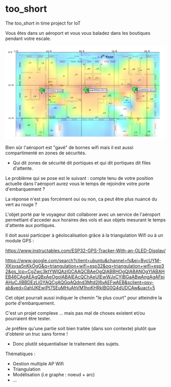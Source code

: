 # too_short
The too_short in time project for IoT

Vous êtes dans un aéroport et vous vous baladez dans les boutiques pendant votre escale.

![Airport](geoloc.png)

Bien sûr l'aéroport est "gavé" de bornes wifi mais il est aussi compartimenté en zones
de sécurités. 

* Qui dit zones de sécurité dit portiques et qui dit portiques dit files d'attente.

Le problème qui se pose est le suivant : compte tenu de votre position actuelle dans l'aéroport
aurez vous le temps de rejoindre votre porte d'embarquement ?

La réponse n'est pas forcément oui ou non, ca peut être plus nuancé du vert au rouge ?

L'objet porté par le voyageur doit collaborer avec un service de l'aéroport permettant d'acceder 
aux horaires des vols et aux objets mesurant le temps d'attente aux
portiques.

Il doit aussi participer à géolocalisation grâce à la triangulation
Wifi ou à un module GPS :

https://www.instructables.com/ESP32-GPS-Tracker-With-an-OLED-Display/

https://www.google.com/search?client=ubuntu&channel=fs&ei=BycUYM-XKsysa5nKkOgG&q=triangulation+wifi+esp32&oq=triangulation+wifi+esp32&gs_lcp=CgZwc3ktYWIQAzIGCAAQCBAeOgQIABBHOgQIABANOgYIABAHEB46CAgAEAgQBxAeOgoIABAIEAcQChAeUIEwWJxCYIBGaABwAngAgAFpiAHuCJIBBDEzLjGYAQCgAQGqAQdnd3Mtd2l6yAEFwAEB&sclient=psy-ab&ved=0ahUKEwiPt7SEuMHuAhVM1hoKHRklBG0Q4dUDCAw&uact=5

Cet objet pourrait aussi indiquer le chemin "le plus court" pour atteindre la porte d'embarquement.

C'est un projet complexe ... mais pas mal de choses existent et/ou
pourraient être tester.

Je préfère qu'une partie soit bien traitée
(dans son contexte) plutôt que d'obtenir un truc sans forme !

* Donc plutôt séquentialiser le traitement des sujets.


<!--- 
Un gros travail préalable sera de le SIMPLIFIER pour essayer de garder l'esprit 
IOT du sujet SANS se perdre dans des tâches non maîtrisèes.
just --->

Thématiques  : 
* Gestion multiple AP Wifi
* Triangulation
* Modélisation (i.e graphe : noeud + arc)
* ...
